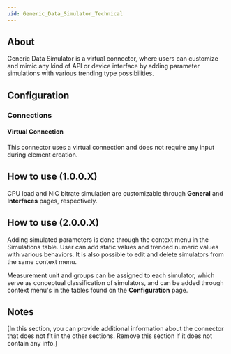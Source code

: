 ```yaml
---
uid: Generic_Data_Simulator_Technical
---
```


## About

Generic Data Simulator is a virtual connector, where users can customize and mimic any kind of API or device interface by adding parameter simulations with various trending type possibilities.

## Configuration

### Connections

#### Virtual Connection

This connector uses a virtual connection and does not require any input during element creation.

## How to use (1.0.0.X)

CPU load and NIC bitrate simulation are customizable through **General** and **Interfaces** pages, respectively.

## How to use (2.0.0.X)

Adding simulated parameters is done through the context menu in the Simulations table. User can add static values and trended numeric values with various behaviors. It is also possible to edit and delete simulators from the same context menu.

Measurement unit and groups can be assigned to each simulator, which serve as conceptual classification of simulators, and can be added through context menu's in the tables found on the **Configuration** page.

## Notes

[In this section, you can provide additional information about the connector that does not fit in the other sections. Remove this section if it does not contain any info.]
